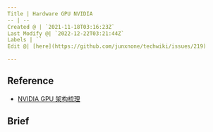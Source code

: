 ```yaml
---
Title | Hardware GPU NVIDIA
-- | --
Created @ | `2021-11-18T03:16:23Z`
Last Modify @| `2022-12-22T03:21:44Z`
Labels | ``
Edit @| [here](https://github.com/junxnone/techwiki/issues/219)

---
```

## Reference

- [NVIDIA GPU 架构梳理](https://zhuanlan.zhihu.com/p/394352476)


## Brief
